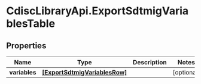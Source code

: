 # CdiscLibraryApi.ExportSdtmigVariablesTable

## Properties

Name | Type | Description | Notes
------------ | ------------- | ------------- | -------------
**variables** | [**[ExportSdtmigVariablesRow]**](ExportSdtmigVariablesRow.md) |  | [optional] 


